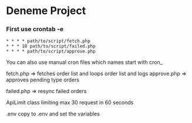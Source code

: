 # Deneme Project

### First use crontab -e 
    * * * * path/to/script/fetch.php
    * * * 10 path/to/script/failed.php
    * * * * path/to/script/approve.php
 

 You can also use manual cron files which names start with cron_

 fetch.php => fetches order list and loops order list and logs
 approve.php => approves pending type orders

 failed.php => resync failed orders

 ApiLimit class limiting max 30 request in 60 seconds

 .env copy to .env and set the variables

